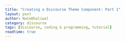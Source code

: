 ```yaml
---
title: "Creating a Discourse Theme Component: Part 1"
layout: post
author: NateDhaliwal
category: discourse
tags: [discourse, coding & programming, tutorial]
readtime: true
---
```


# 
